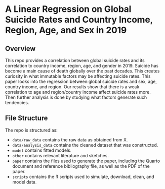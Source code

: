 # A Linear Regression on Global Suicide Rates and Country Income, Region, Age, and Sex in 2019

## Overview

This repo provides a correlation between global suicide rates and its correlation to country income, region, age, and gender in 2019. Suicide has become a main cause of death globally over the past decades. This creates curiosity in what immutable factors may be affecting suicide rates. This paper looks into the regression between global suicide rates and sex, age, country income, and region. Our results show that there is a weak correlation to age and region/country income affect suicide rates more. Then further analysis is done by studying what factors generate such tendencies.


## File Structure

The repo is structured as:

-   `data/raw_data` contains the raw data as obtained from X.
-   `data/analysis_data` contains the cleaned dataset that was constructed.
-   `model` contains fitted models. 
-   `other` contains relevant literature and sketches.
-   `paper` contains the files used to generate the paper, including the Quarto document and reference bibliography file, as well as the PDF of the paper. 
-   `scripts` contains the R scripts used to simulate, download, clean, and model data.


